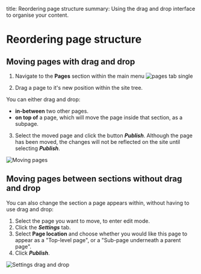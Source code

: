 title: Reordering page structure
summary: Using the drag and drop interface to organise your content.

# Reordering page structure

## Moving pages with drag and drop

1. Navigate to the **Pages** section within the main menu ![pages tab single](/_images/pages-tab-single.png)

2. Drag a page to it's new position within the site tree.

You can either drag and drop:
 * **in-between** two other pages.
 * **on top of** a page, which will move the page inside that section, as a subpage.

3. Select the moved page and click the button ***Publish***. Although the page has been moved, the changes will not be reflected on the site until selecting ***Publish***.

![Moving pages](/_images/Moving-Pages.png)

## Moving pages between sections without drag and drop

You can also change the section a page appears within, without having to use drag and drop:
 1. Select the page you want to move, to enter edit mode.
 2. Click the ***Settings*** tab.
 3. Select **Page location** and choose whether you would like this page to appear as a "Top-level page", or a "Sub-page underneath a parent page".
 4. Click ***Publish***.

![Settings drag and drop](/_images/settings-move-pages.png)
